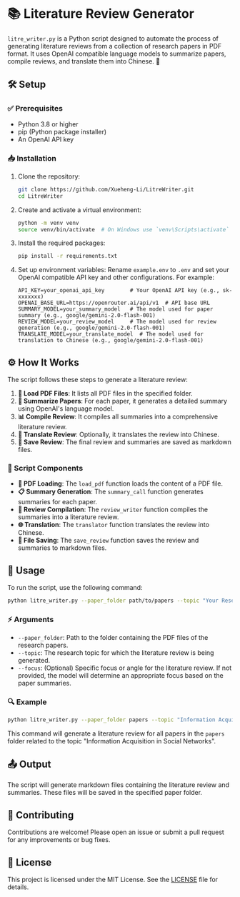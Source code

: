# 📚 Literature Review Generator

`litre_writer.py` is a Python script designed to automate the process of generating literature reviews from a collection of research papers in PDF format. It uses OpenAI compatible language models to summarize papers, compile reviews, and translate them into Chinese. 🤖

## 🛠️ Setup

### ✅ Prerequisites

- Python 3.8 or higher
- pip (Python package installer)
- An OpenAI API key

### 📥 Installation

1. Clone the repository:
    ```sh
    git clone https://github.com/Xueheng-Li/LitreWriter.git
    cd LitreWriter
    ```

2. Create and activate a virtual environment:
    ```sh
    python -m venv venv
    source venv/bin/activate  # On Windows use `venv\Scripts\activate`
    ```

3. Install the required packages:
    ```sh
    pip install -r requirements.txt
    ```

4. Set up environment variables:
    Rename `example.env` to `.env` and set your OpenAI compatible API key and other configurations. For example:
    ```env
    API_KEY=your_openai_api_key        # Your OpenAI API key (e.g., sk-xxxxxxx)
    OPENAI_BASE_URL=https://openrouter.ai/api/v1  # API base URL
    SUMMARY_MODEL=your_summary_model   # The model used for paper summary (e.g., google/gemini-2.0-flash-001)
    REVIEW_MODEL=your_review_model     # The model used for review generation (e.g., google/gemini-2.0-flash-001)
    TRANSLATE_MODEL=your_translate_model  # The model used for translation to Chinese (e.g., google/gemini-2.0-flash-001)
    ```

## ⚙️ How It Works

The script follows these steps to generate a literature review:

1. **📄 Load PDF Files**: It lists all PDF files in the specified folder.
2. **📝 Summarize Papers**: For each paper, it generates a detailed summary using OpenAI's language model.
3. **📊 Compile Review**: It compiles all summaries into a comprehensive literature review.
4. **🔄 Translate Review**: Optionally, it translates the review into Chinese.
5. **💾 Save Review**: The final review and summaries are saved as markdown files.

### 🧩 Script Components

- **📂 PDF Loading**: The `load_pdf` function loads the content of a PDF file.
- **📋 Summary Generation**: The `summary_call` function generates summaries for each paper.
- **📑 Review Compilation**: The `review_writer` function compiles the summaries into a literature review.
- **🌐 Translation**: The `translator` function translates the review into Chinese.
- **💾 File Saving**: The `save_review` function saves the review and summaries to markdown files.

## 🚀 Usage

To run the script, use the following command:
```sh
python litre_writer.py --paper_folder path/to/papers --topic "Your Research Topic" [--focus "Your Review Focus"]
```

### ⚡ Arguments

- `--paper_folder`: Path to the folder containing the PDF files of the research papers.
- `--topic`: The research topic for which the literature review is being generated.
- `--focus`: (Optional) Specific focus or angle for the literature review. If not provided, the model will determine an appropriate focus based on the paper summaries.

### 🔍 Example

```sh
python litre_writer.py --paper_folder papers --topic "Information Acquisition in Social Networks" --focus "Theoretical models and empirical evidence"
```

This command will generate a literature review for all papers in the `papers` folder related to the topic "Information Acquisition in Social Networks".

## 📤 Output

The script will generate markdown files containing the literature review and summaries. These files will be saved in the specified paper folder.

## 🤝 Contributing

Contributions are welcome! Please open an issue or submit a pull request for any improvements or bug fixes.

## 📄 License

This project is licensed under the MIT License. See the [LICENSE](LICENSE) file for details.
